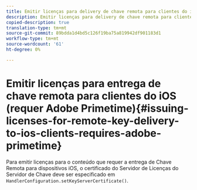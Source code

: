 ```yaml
---
title: Emitir licenças para delivery de chave remota para clientes do iOS (requer Adobe Primetime)
description: Emitir licenças para delivery de chave remota para clientes do iOS (requer Adobe Primetime)
copied-description: true
translation-type: tm+mt
source-git-commit: 89bdda1d4bd5c126f19ba75a819942df901183d1
workflow-type: tm+mt
source-wordcount: '61'
ht-degree: 0%

---
```



# Emitir licenças para entrega de chave remota para clientes do iOS (requer Adobe Primetime){#issuing-licenses-for-remote-key-delivery-to-ios-clients-requires-adobe-primetime}

Para emitir licenças para o conteúdo que requer a entrega de Chave Remota para dispositivos iOS, o certificado do Servidor de Licenças do Servidor de Chave deve ser especificado em `HandlerConfiguration.setKeyServerCertificate()`.
